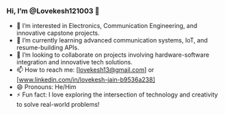 ### Hi, I’m @Lovekesh121003 👋

- 👀 I’m interested in Electronics, Communication Engineering, and innovative capstone projects.
- 🌱 I’m currently learning advanced communication systems, IoT, and resume-building APIs.
- 💞️ I’m looking to collaborate on projects involving hardware-software integration and innovative tech solutions.
- 📫 How to reach me: [lovekesh13@gmail.com] or [www.linkedin.com/in/lovekesh-jain-b9536a238]
- 😄 Pronouns: He/Him
- ⚡ Fun fact: I love exploring the intersection of technology and creativity to solve real-world problems!
<!---
Lovekesh121003/Lovekesh121003 is a ✨ special ✨ repository because its `README.md` (this file) appears on your GitHub profile.
You can click the Preview link to take a look at your changes.
--->
